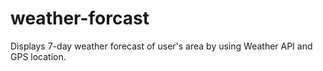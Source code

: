# weather-forcast
Displays 7-day weather forecast of user's area by using Weather API and GPS location.
